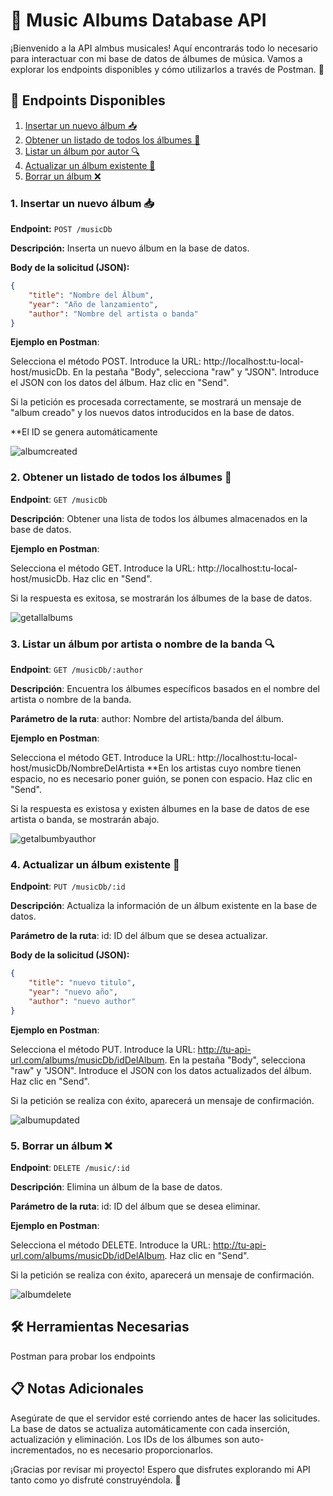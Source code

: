 # 🎵 Music Albums Database API

¡Bienvenido a la API almbus musicales! Aquí encontrarás todo lo necesario para interactuar con mi base de datos de álbumes de música. Vamos a explorar los endpoints disponibles y cómo utilizarlos a través de Postman. 🚀

## 🌟 Endpoints Disponibles

1. [Insertar un nuevo álbum 📥](#1-insertar-un-nuevo-álbum-📥)
2. [Obtener un listado de todos los álbumes 📜](#2-obtener-un-listado-de-todos-los-álbumes-📜)
3. [Listar un álbum por autor 🔍](#3-listar-un-álbum-por-autor-🔍)
4. [Actualizar un álbum existente 🔄](#4-actualizar-un-álbum-existente-🔄)
5. [Borrar un álbum ❌](#5-borrar-un-álbum-❌)

### 1. Insertar un nuevo álbum 📥

**Endpoint:** `POST /musicDb`

**Descripción:** Inserta un nuevo álbum en la base de datos.

**Body de la solicitud (JSON):**
```json
{
    "title": "Nombre del Álbum",
    "year": "Año de lanzamiento",
    "author": "Nombre del artista o banda"
}
```

**Ejemplo en Postman**:

Selecciona el método POST.
Introduce la URL: http://localhost:tu-local-host/musicDb.
En la pestaña "Body", selecciona "raw" y "JSON".
Introduce el JSON con los datos del álbum.
Haz clic en "Send".

Si la petición es procesada correctamente, se mostrará un mensaje de "album creado" y los nuevos datos introducidos en la base de datos.

**El ID se genera automáticamente

![albumcreated](https://github.com/Adalab/modulo-4-evaluacion-final-bpw-elena-alcaraz/assets/156465486/44312d03-0a53-4414-a06c-3027e05d9208)


### 2. Obtener un listado de todos los álbumes 📜

**Endpoint**: `GET /musicDb`

**Descripción**: Obtener una lista de todos los álbumes almacenados en la base de datos.

**Ejemplo en Postman**:

Selecciona el método GET.
Introduce la URL: http://localhost:tu-local-host/musicDb.
Haz clic en "Send".

Si la respuesta es exitosa, se mostrarán los álbumes de la base de datos. 

![getallalbums](https://github.com/Adalab/modulo-4-evaluacion-final-bpw-elena-alcaraz/assets/156465486/8ac89e37-ca4b-4456-aeec-601fe1d94a31)


### 3. Listar un álbum por artista o nombre de la banda 🔍

**Endpoint**: `GET /musicDb/:author`

**Descripción**: Encuentra los álbumes específicos basados en el nombre del artista o nombre de la banda.

**Parámetro de la ruta**:
author: Nombre del artista/banda del álbum.

**Ejemplo en Postman**:

Selecciona el método GET.
Introduce la URL: http://localhost:tu-local-host/musicDb/NombreDelArtista **En los artistas cuyo nombre tienen espacio, no es necesario poner guión, se ponen con espacio.
Haz clic en "Send".

Si la respuesta es existosa y existen álbumes en la base de datos de ese artista o banda, se mostrarán abajo. 

![getalbumbyauthor](https://github.com/Adalab/modulo-4-evaluacion-final-bpw-elena-alcaraz/assets/156465486/fdf3d6df-c9a7-41ef-95aa-9ba58e5d7271)


### 4. Actualizar un álbum existente 🔄

**Endpoint**: `PUT /musicDb/:id`

**Descripción**: Actualiza la información de un álbum existente en la base de datos.

**Parámetro de la ruta**:
id: ID del álbum que se desea actualizar.

**Body de la solicitud (JSON):**
```json
{
    "title": "nuevo titulo",
    "year": "nuevo año",
    "author": "nuevo author"
}
```

**Ejemplo en Postman**:

Selecciona el método PUT.
Introduce la URL: http://tu-api-url.com/albums/musicDb/idDelAlbum.
En la pestaña "Body", selecciona "raw" y "JSON".
Introduce el JSON con los datos actualizados del álbum.
Haz clic en "Send".

Si la petición se realiza con éxito, aparecerá un mensaje de confirmación. 

![albumupdated](https://github.com/Adalab/modulo-4-evaluacion-final-bpw-elena-alcaraz/assets/156465486/cec96d2f-0a14-4eae-817b-cc6d5e7e6133)


### 5. Borrar un álbum ❌

**Endpoint**: `DELETE /music/:id`

**Descripción**: Elimina un álbum de la base de datos.

**Parámetro de la ruta**:
id: ID del álbum que se desea eliminar.

**Ejemplo en Postman**:

Selecciona el método DELETE.
Introduce la URL: http://tu-api-url.com/albums/musicDb/idDelAlbum.
Haz clic en "Send".

Si la petición se realiza con éxito, aparecerá un mensaje de confirmación. 

![albumdelete](https://github.com/Adalab/modulo-4-evaluacion-final-bpw-elena-alcaraz/assets/156465486/d50ac528-8786-4bf7-9f74-51158f5b945a)


## 🛠️ Herramientas Necesarias
Postman para probar los endpoints

## 📋 Notas Adicionales
Asegúrate de que el servidor esté corriendo antes de hacer las solicitudes.
La base de datos se actualiza automáticamente con cada inserción, actualización y eliminación.
Los IDs de los álbumes son auto-incrementados, no es necesario proporcionarlos.

¡Gracias por revisar mi proyecto! Espero que disfrutes explorando mi API tanto como yo disfruté construyéndola. 🎉


